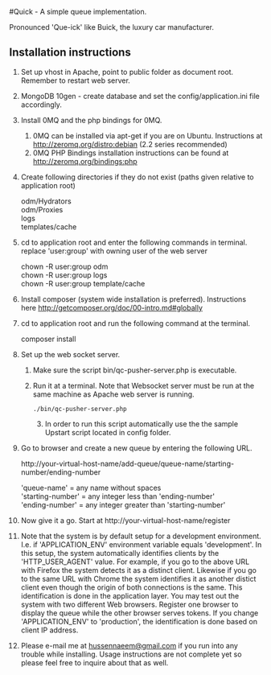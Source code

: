#Quick - A simple queue implementation.


Pronounced 'Que-ick' like Buick, the luxury car manufacturer.

Installation instructions
-------------------------

1. Set up vhost in Apache, point to public folder as document root. Remember to restart web server.

2. MongoDB 10gen - create database and set the config/application.ini file accordingly.

3. Install 0MQ and the php bindings for 0MQ.
	1. 0MQ can be installed via apt-get if you are on Ubuntu. Instructions at http://zeromq.org/distro:debian (2.2 series recommended)
	2. 0MQ PHP Bindings installation instructions can be found at http://zeromq.org/bindings:php
    
4. Create following directories if they do not exist (paths given relative to application root)

    odm/Hydrators  
    odm/Proxies  
    logs  
    templates/cache  

5. cd to application root and enter the following commands in terminal. replace 'user:group' with owning user of the web server
    
    chown -R user:group odm  
    chown -R user:group logs  
    chown -R user:group template/cache  

6. Install composer (system wide installation is preferred). Instructions here http://getcomposer.org/doc/00-intro.md#globally
    
7. cd to application root and run the following command at the terminal.

    composer install  

8. Set up the web socket server.

	1. Make sure the script bin/qc-pusher-server.php is executable.  
	2. Run it at a terminal. Note that Websocket server must be run at the same machine as Apache web server is running.  

           ./bin/qc-pusher-server.php  

        3. In order to run this script automatically use the the sample Upstart script located in config folder.

9. Go to browser and create a new queue by entering the following URL.
    
    http://your-virtual-host-name/add-queue/queue-name/starting-number/ending-number  

      'queue-name' = any name without spaces  
      'starting-number' = any integer less than 'ending-number'  
      'ending-number' = any integer greater than 'starting-number'  

10. Now give it a go. Start at http://your-virtual-host-name/register

11. Note that the system is by default setup for a development environment. I.e. if 'APPLICATION_ENV' environment variable equals 'development'.
    In this setup, the system automatically identifies clients by the 'HTTP_USER_AGENT' value.
    For example, if you go to the above URL with Firefox the system detects it as a distinct client.
    Likewise if  you go to the same URL with Chrome the system identifies it as another distict client even though the origin of both connections is the same.
    This identification is done in the application layer. You may test out the system with two different Web browsers.
    Register one browser to display the queue while the other browser serves tokens.
    If you change 'APPLICATION_ENV' to 'production', the identification is done based on client IP address.

12. Please e-mail me at hussennaeem@gmail.com if you run into any trouble while installing. Usage instructions are not complete yet so please feel free to inquire about that as well.